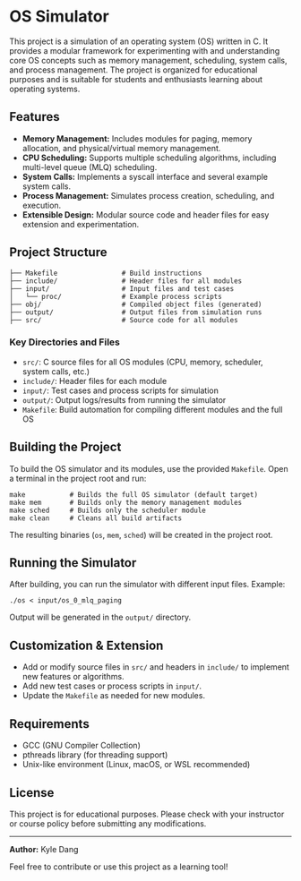 # OS Simulator

This project is a simulation of an operating system (OS) written in C. It provides a modular framework for experimenting with and understanding core OS concepts such as memory management, scheduling, system calls, and process management. The project is organized for educational purposes and is suitable for students and enthusiasts learning about operating systems.

## Features

- **Memory Management:** Includes modules for paging, memory allocation, and physical/virtual memory management.
- **CPU Scheduling:** Supports multiple scheduling algorithms, including multi-level queue (MLQ) scheduling.
- **System Calls:** Implements a syscall interface and several example system calls.
- **Process Management:** Simulates process creation, scheduling, and execution.
- **Extensible Design:** Modular source code and header files for easy extension and experimentation.

## Project Structure

```
├── Makefile                # Build instructions
├── include/                # Header files for all modules
├── input/                  # Input files and test cases
│   └── proc/               # Example process scripts
├── obj/                    # Compiled object files (generated)
├── output/                 # Output files from simulation runs
├── src/                    # Source code for all modules
```

### Key Directories and Files
- `src/`: C source files for all OS modules (CPU, memory, scheduler, system calls, etc.)
- `include/`: Header files for each module
- `input/`: Test cases and process scripts for simulation
- `output/`: Output logs/results from running the simulator
- `Makefile`: Build automation for compiling different modules and the full OS

## Building the Project

To build the OS simulator and its modules, use the provided `Makefile`. Open a terminal in the project root and run:

```
make           # Builds the full OS simulator (default target)
make mem       # Builds only the memory management modules
make sched     # Builds only the scheduler module
make clean     # Cleans all build artifacts
```

The resulting binaries (`os`, `mem`, `sched`) will be created in the project root.

## Running the Simulator

After building, you can run the simulator with different input files. Example:

```
./os < input/os_0_mlq_paging
```

Output will be generated in the `output/` directory.

## Customization & Extension

- Add or modify source files in `src/` and headers in `include/` to implement new features or algorithms.
- Add new test cases or process scripts in `input/`.
- Update the `Makefile` as needed for new modules.

## Requirements

- GCC (GNU Compiler Collection)
- pthreads library (for threading support)
- Unix-like environment (Linux, macOS, or WSL recommended)

## License

This project is for educational purposes. Please check with your instructor or course policy before submitting any modifications.

---

**Author:** Kyle Dang

Feel free to contribute or use this project as a learning tool!
